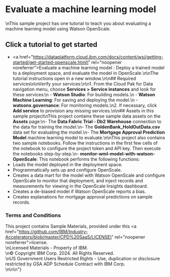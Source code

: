 # Evaluate a machine learning model
\nThis sample project has one tutorial to teach you about evaluating a machine learning model using Watson OpenScale.
## Click a tutorial to get started
- <a href=\"https://dataplatform.cloud.ibm.com/docs/content/wsj/getting-started/get-started-openscale.html\" rel=\"noopener noreferrer\">Evaluate a machine learning model
</a>: Deploy a trained model to a deployment space, and evaluate the model in OpenScale.\n\nThe tutorial instructions open in a new window.\n\n## Required services\n\nVerify your services:\n\n1. From the Cloud Pak for Data navigation menu, choose **Services &gt; Service instances** and look for these services:\n    - **Watson Studio**: For building models.\n    - **Watson Machine Learning**:  For saving and deploying the model.\n    - **watsonx.governance**: For monitoring models.\n2. If necessary, click **Add service** to provision any missing services.\n\n## Assets in this sample project\nThis project contains these sample data assets on the **Assets** page:\n- The **Data Fabric Trial - Db2 Warehouse** connection to the data for training the model.\n- The **GoldenBank_HoldOutData.csv** data set for evaluating the model.\n- The **Mortgage Approval Prediction Model** machine learning model to evaluate.\n\nThis project also contains two sample notebooks. Follow the instructions in the first few cells of the notebook to configure the project token and API key. Then execute the notebooks step-by-step.\n- **monitor-wml-model-with-watson-OpenScale**: 
This notebook performs the following functions: 
- Loads the model deployed in the deployment space.
- Programmatically sets up and configure OpenScale.     
- Creates a data mart for the model with Watson OpenScale and configure OpenScale to monitor that deployment, and inject records and measurements for viewing in the OpenScale Insights dashboard.
- Creates a de-biased model if Watson OpenScale reports a bias.
- Creates explanations for mortgage approval predictions on sample records.
### Terms and Conditions
This project contains Sample Materials, provided under this <a href=\"https://github.com/IBM/Industry-Accelerators/blob/master/CPD%20SaaS/LICENSE\" rel=\"noopener noreferrer\">license</a>. <br>\nLicensed Materials - Property of IBM. <br>\n© Copyright IBM Corp. 2024. All Rights Reserved. <br>\nUS Government Users Restricted Rights - Use, duplication or disclosure restricted by GSA ADP Schedule Contract with IBM Corp.<br>\n\n\n"}
